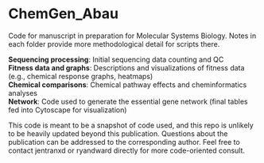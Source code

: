 # ChemGen_Abau
Code for manuscript in preparation for Molecular Systems Biology. Notes in each folder provide more methodological detail for scripts there.  

**Sequencing processing**: Initial sequencing data counting and QC  
**Fitness data and graphs**: Descriptions and visualizations of fitness data (e.g., chemical response graphs, heatmaps)  
**Chemical comparisons**: Chemical pathway effects and cheminformatics analyses  
**Network**: Code used to generate the essential gene network (final tables fed into Cytoscape for visualization)  


This code is meant to be a snapshot of code used, and this repo is unlikely to be heavily updated beyond this publication.
Questions about the publication can be addressed to the corresponding author. 
Feel free to contact jentranxd or ryandward directly for more code-oriented consult.
